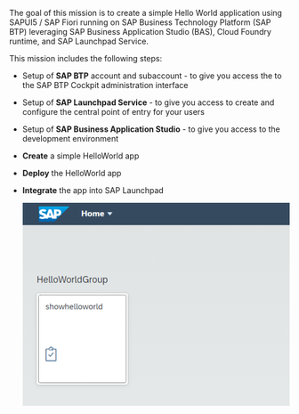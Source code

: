 The goal of this mission is to create a simple Hello World application using SAPUI5 / SAP Fiori running on SAP Business Technology Platform (SAP BTP) leveraging SAP Business Application Studio (BAS), Cloud Foundry runtime, and SAP Launchpad Service.

This mission includes the following steps:

* Setup of **SAP BTP** account and subaccount - to give you access the to the SAP BTP Cockpit administration interface

* Setup of **SAP Launchpad Service** - to give you access to create and configure the central point of entry for your users

* Setup of **SAP Business Application Studio** - to give you access to the development environment

* **Create** a simple HelloWorld app

* **Deploy** the HelloWorld app

* **Integrate** the app into SAP Launchpad 

    ![](images/Hello_World_app.png)



